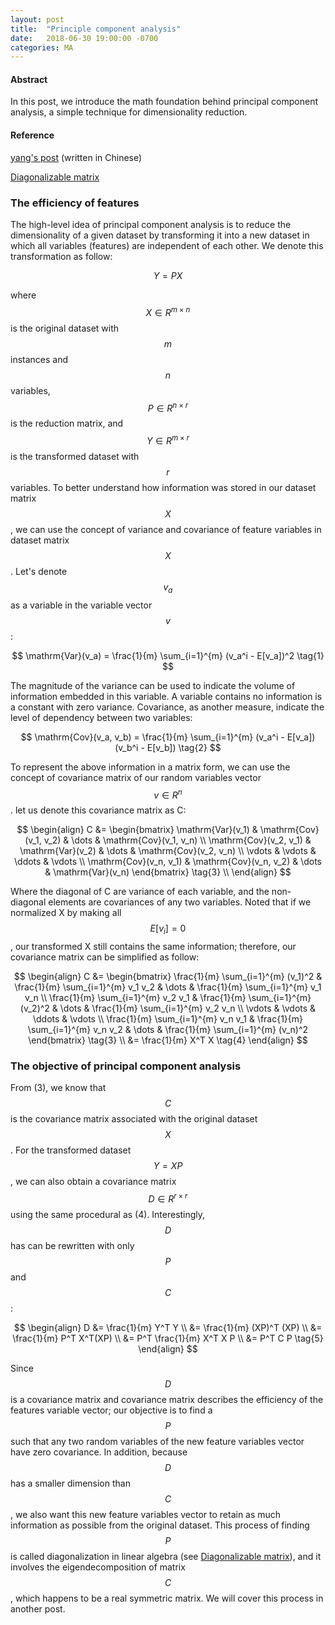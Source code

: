 ```yaml
---
layout: post
title:  "Principle component analysis"
date:   2018-06-30 19:00:00 -0700
categories: MA
---
```


#### __Abstract__
In this post, 
we introduce the math foundation behind principal component analysis, 
a simple technique for dimensionality reduction.

#### __Reference__
[yang's post]: http://blog.codinglabs.org/articles/pca-tutorial.html
[Diagonalizable matrix]: https://en.wikipedia.org/wiki/Diagonalizable_matrix#Diagonalization

[yang's post] (written in Chinese)

[Diagonalizable matrix]

### __The efficiency of features__
The high-level idea of principal component analysis is to reduce the dimensionality of a given dataset 
by transforming it into a new dataset in which all variables (features) are independent of each other. 
We denote this transformation as follow:

$$
    Y = PX \tag{0}
$$

where $$X \in R^{m \times n}$$ is the original dataset with $$m$$ instances and $$n$$ variables, 
$$P \in R^{n \times r}$$ is the reduction matrix, 
and $$Y \in R^{m \times r}$$ is the transformed dataset with $$r$$ variables.
To better understand how information was stored in our dataset matrix $$X$$, 
we can use the concept of variance and covariance of feature variables in dataset matrix $$X$$. 
Let's denote $$v_a$$ as a variable in the variable vector $$v$$: 

$$
    \mathrm{Var}(v_a) = \frac{1}{m} \sum_{i=1}^{m} (v_a^i - E[v_a])^2 \tag{1}
$$

The magnitude of the variance can be used to indicate the volume of information embedded in this variable. 
A variable contains no information is a constant with zero variance.
Covariance, as another measure, indicate the level of dependency between two variables:

$$
    \mathrm{Cov}(v_a, v_b) = \frac{1}{m} \sum_{i=1}^{m} (v_a^i - E[v_a])(v_b^i - E[v_b]) \tag{2}
$$

To represent the above information in a matrix form, 
we can use the concept of covariance matrix of our random variables vector $$v \in R^n$$.
let us denote this covariance matrix as C:

$$
\begin{align}
    C &= 
    \begin{bmatrix}
		\mathrm{Var}(v_1) & \mathrm{Cov}(v_1, v_2) & \dots  & \mathrm{Cov}(v_1, v_n) \\
		\mathrm{Cov}(v_2, v_1) & \mathrm{Var}(v_2) & \dots  & \mathrm{Cov}(v_2, v_n) \\
		\vdots & \vdots & \ddots & \vdots \\
		\mathrm{Cov}(v_n, v_1) & \mathrm{Cov}(v_n, v_2) & \dots  & \mathrm{Var}(v_n)    
    \end{bmatrix} \tag{3} \\
\end{align}
$$

Where the diagonal of C are variance of each variable, 
and the non-diagonal elements are covariances of any two variables.
Noted that if we normalized X by making all $$E[v_i] = 0$$, our transformed X still contains the same information; 
therefore, our covariance matrix can be simplified as follow:

$$
\begin{align}
    C &= 
    \begin{bmatrix}
		\frac{1}{m} \sum_{i=1}^{m} (v_1)^2 & \frac{1}{m} \sum_{i=1}^{m} v_1 v_2 & \dots  & \frac{1}{m} \sum_{i=1}^{m} v_1 v_n \\
		\frac{1}{m} \sum_{i=1}^{m} v_2 v_1 & \frac{1}{m} \sum_{i=1}^{m} (v_2)^2 & \dots  & \frac{1}{m} \sum_{i=1}^{m} v_2 v_n \\
		\vdots & \vdots & \ddots & \vdots \\
		\frac{1}{m} \sum_{i=1}^{m} v_n v_1 & \frac{1}{m} \sum_{i=1}^{m} v_n v_2 & \dots  & \frac{1}{m} \sum_{i=1}^{m} (v_n)^2    
    \end{bmatrix} \tag{3} \\
    &= \frac{1}{m} X^T X \tag{4}
\end{align}
$$


### __The objective of principal component analysis__

From (3), we know that $$C$$ is the covariance matrix associated with the original dataset $$X$$. 
For the transformed dataset $$Y = XP$$, 
we can also obtain a covariance matrix $$D \in R^{r \times r}$$ using the same procedural as (4). 
Interestingly, $$D$$ has can be rewritten with only $$P$$ and $$C$$:

$$
\begin{align}
    D &= \frac{1}{m} Y^T Y \\
      &= \frac{1}{m} (XP)^T (XP) \\
      &= \frac{1}{m} P^T X^T(XP) \\
      &= P^T \frac{1}{m} X^T X P \\
      &= P^T C P \tag{5} 
\end{align}
$$

Since $$D$$ is a covariance matrix and covariance matrix describes the efficiency of the features variable vector; 
our objective is to find a $$P$$ such that any two random variables of the new feature variables vector have zero covariance.
In addition, because $$D$$ has a smaller dimension than $$C$$, 
we also want this new feature variables vector to retain as much information as possible from the original dataset.
This process of finding $$P$$ is called diagonalization in linear algebra (see [Diagonalizable matrix]), 
and it involves the eigendecomposition of matrix $$C$$, which happens to be a real symmetric matrix. 
We will cover this process in another post.





